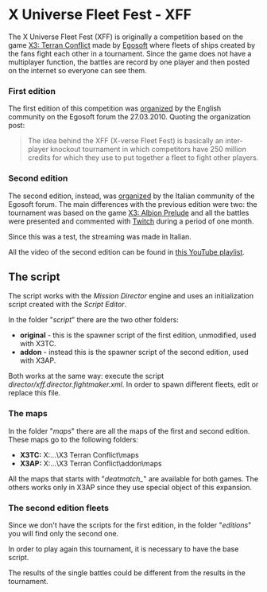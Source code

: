 # X Universe Fleet Fest - XFF

The X Universe Fleet Fest (XFF) is originally a competition based on the game [X3: Terran Conflict](http://www.egosoft.com/games/x3tc/info_en.php) made by [Egosoft](http://www.egosoft.com) where fleets of ships created by the fans fight each other in a tournament. Since the game does not have a multiplayer function, the battles are record by one player and then posted on the internet so everyone can see them.

### First edition

The first edition of this competition was [organized](http://forum.egosoft.com/viewtopic.php?t=274071) by the English community on the Egosoft forum the 27.03.2010. Quoting the organization post:

> The idea behind the XFF (X-verse Fleet Fest) is basically an inter-player knockout tournament in which competitors have 250 million credits for which they use to put together a fleet to fight other players. 

### Second edition

The second edition, instead, was [organized](http://forum.egosoft.com/viewtopic.php?t=326365) by the Italian community of the Egosoft forum. The main differences with the previous edition were two: the tournament was based on the game [X3: Albion Prelude](http://www.egosoft.com/games/x3ap/info_en.php) and all the battles were presented and commented with [Twitch](http://www.twitch.tv/) during a period of one month.

Since this was a test, the streaming was made in Italian.

All the video of the second edition can be found in [this YouTube playlist](https://www.youtube.com/playlist?list=PL21F3C4A15D9F59D4).

## The script

The script works with the *Mission Director* engine and uses an initialization script created with the *Script Editor*.

In the folder "*script*" there are the two other folders:

* **original** - this is the spawner script of the first edition, unmodified, used with X3TC.
* **addon** - instead this is the spawner script of the second edition, used with X3AP.

Both works at the same way: execute the script *director/xff.director.fightmaker.xml*. In order to spawn different fleets, edit or replace this file.

### The maps

In the folder "*maps*" there are all the maps of the first and second edition. These maps go to the following folders:

* **X3TC:** X:\...\X3 Terran Conflict\maps
* **X3AP:** X:\...\X3 Terran Conflict\addon\maps

All the maps that starts with "*deatmatch_*" are available for both games. The others works only in X3AP since they use special object of this expansion.

### The second edition fleets

Since we don't have the scripts for the first edition, in the folder "*editions*" you will find only the second one.

In order to play again this tournament, it is necessary to have the base script.

The results of the single battles could be different from the results in the tournament.
